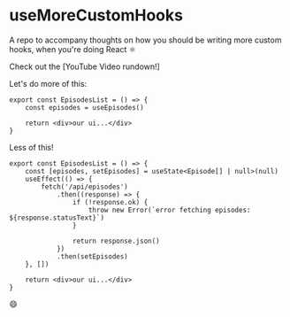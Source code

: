 # useMoreCustomHooks

A repo to accompany thoughts on how you should be writing more custom hooks, when you're doing React ⚛️

Check out the [YouTube Video rundown!]

[youtube video rundown]: https://www.youtube.com/watch?v=1YwO2xacLKI 'Hey, the floating head is me!'

Let's do more of this:

```tsx
export const EpisodesList = () => {
	const episodes = useEpisodes()

	return <div>our ui...</div>
}
```

Less of this!

```tsx
export const EpisodesList = () => {
	const [episodes, setEpisodes] = useState<Episode[] | null>(null)
	useEffect(() => {
		fetch('/api/episodes')
			.then((response) => {
				if (!response.ok) {
					throw new Error(`error fetching episodes: ${response.statusText}`)
				}

				return response.json()
			})
			.then(setEpisodes)
	}, [])

	return <div>our ui...</div>
}
```

😄
